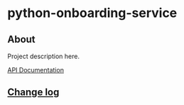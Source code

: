 # python-onboarding-service

## About

Project description here.

[API Documentation](docs/source/api.md)

## [Change log](CHANGELOG.md)
